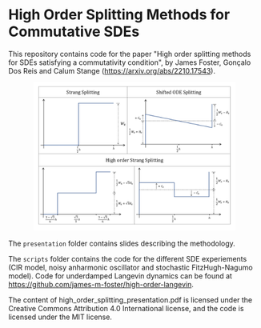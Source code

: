 # High Order Splitting Methods for Commutative SDEs

This repository contains code for the paper "High order splitting methods for SDEs satisfying a commutativity condition", by James Foster, Gon&ccedil;alo Dos Reis and Calum Stange (https://arxiv.org/abs/2210.17543).

<p align="middle">
    <img src="./img/Splitting paths diagram.jpg" width=80%>
</p>

The `presentation` folder contains slides describing the methodology.

The `scripts` folder contains the code for the different SDE experiements (CIR model, noisy anharmonic oscillator and stochastic FitzHugh-Nagumo model). Code for underdamped Langevin dynamics can be found at https://github.com/james-m-foster/high-order-langevin.

The content of high_order_splitting_presentation.pdf is licensed under the Creative Commons Attribution 4.0 International license, and the code is licensed under the MIT license.